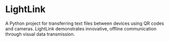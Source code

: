 # LightLink
A Python project for transferring text files between devices using QR codes and cameras. LightLink demonstrates innovative, offline communication through visual data transmission.
